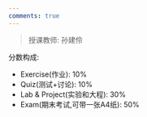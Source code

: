 ```yaml
---
comments: true
---
```


> 授课教师: 孙建伶

分数构成:

- Exercise(作业): 10%
- Quiz(测试+讨论): 10%
- Lab & Project(实验和大程): 30%
- Exam(期末考试,可带一张A4纸): 50%